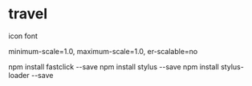 # travel

icon font
 
minimum-scale=1.0, maximum-scale=1.0, er-scalable=no

npm install fastclick --save
npm install stylus --save
npm install stylus-loader --save